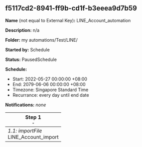 ## f5117cd2-8941-ff9b-cd1f-b3eeea9d7b59

**Name** (not equal to External Key)**:** LINE_Account_automation

**Description:** n/a

**Folder:** my automations/Test/LINE/

**Started by:** Schedule

**Status:** PausedSchedule

**Schedule:**

* Start: 2022-05-27 00:00:00 +08:00
* End: 2079-06-06 00:00:00 +08:00
* Timezone: Singapore Standard Time
* Recurrance: every day until end date

**Notifications:** _none_


| Step 1<br>_<small>-</small>_ |
| --- |
| _1.1: importFile_<br>LINE_Account_import |
